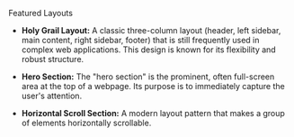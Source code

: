 Featured Layouts

* **Holy Grail Layout:** A classic three-column layout (header, left sidebar, main content, right sidebar, footer) that is still frequently used in complex web applications. This design is known for its flexibility and robust structure.

* **Hero Section:** The "hero section" is the prominent, often full-screen area at the top of a webpage. Its purpose is to immediately capture the user's attention.

* **Horizontal Scroll Section:** A modern layout pattern that makes a group of elements horizontally scrollable.
